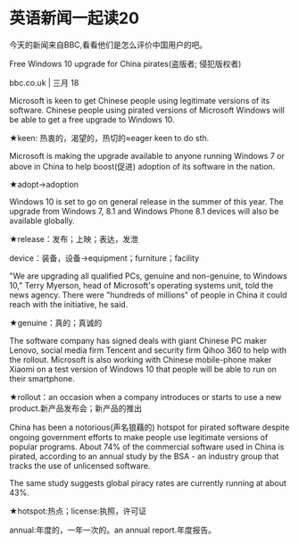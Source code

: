 

# 英语新闻一起读20

今天的新闻来自BBC,看看他们是怎么评价中国用户的吧。

Free Windows 10 upgrade for China pirates(盗版者; 侵犯版权者)

bbc.co.uk | 三月 18

Microsoft is keen to get Chinese people using legitimate versions of its software. Chinese people using pirated versions of Microsoft Windows will be able to get a free upgrade to Windows 10.

★keen:  热衷的，渴望的，热切的≈eager keen to do sth.

Microsoft is making the upgrade available to anyone running Windows 7 or above in China to help boost(促进) adoption of its software in the nation.

★adopt→adoption

Windows 10 is set to go on general release in the summer of this year.
The upgrade from Windows 7, 8.1 and Windows Phone 8.1 devices will also be available globally.

★release：发布；上映；表达，发泄

device：装备，设备→equipment；furniture；facility

"We are upgrading all qualified PCs, genuine and non-genuine, to Windows 10," Terry Myerson, head of Microsoft's operating systems unit, told the news agency. There were "hundreds of millions" of people in China it could reach with the initiative, he said.

★genuine：真的；真诚的

The software company has signed deals with giant Chinese PC maker Lenovo, social media firm Tencent and security firm Qihoo 360 to help with the rollout. Microsoft is also working with Chinese mobile-phone maker Xiaomi on a test version of Windows 10 that people will be able to run on their smartphone.

★rollout：an occasion when a company introduces or starts to use a new product.新产品发布会；新产品的推出

China has been a notorious(声名狼藉的) hotspot for pirated software despite ongoing government efforts to make people use legitimate versions of popular programs. About 74% of the commercial software used in China is pirated, according to an annual study by the BSA - an industry group that tracks the use of unlicensed software.

The same study suggests global piracy rates are currently running at about 43%.

★hotspot:热点；license:执照，许可证

annual:年度的，一年一次的。an annual report.年度报告。